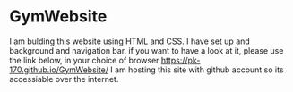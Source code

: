 # GymWebsite

I am bulding this website using HTML and CSS. I have set up and background and navigation bar. 
if you want to have a look at it, please use the link below, in your choice of browser
https://pk-170.github.io/GymWebsite/
I am hosting this site with github account so its accessiable over the internet. 
